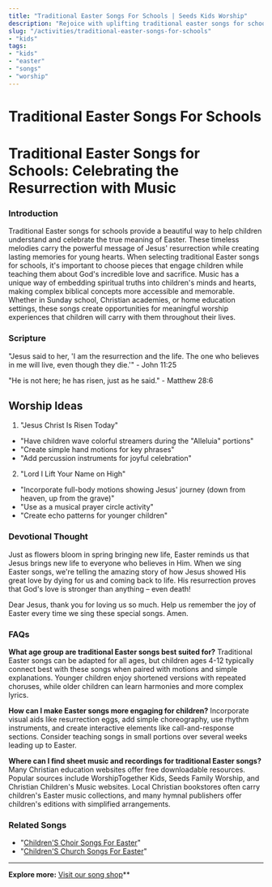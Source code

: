 ```yaml
---
title: "Traditional Easter Songs For Schools | Seeds Kids Worship"
description: "Rejoice with uplifting traditional easter songs for schools celebrating Jesus' resurrection. Easter worship resources for kids and Sunday school."
slug: "/activities/traditional-easter-songs-for-schools"
- "kids"
tags:
- "kids"
- "easter"
- "songs"
- "worship"
---
```


# Traditional Easter Songs For Schools

# Traditional Easter Songs for Schools: Celebrating the Resurrection with Music

### Introduction
Traditional Easter songs for schools provide a beautiful way to help children understand and celebrate the true meaning of Easter. These timeless melodies carry the powerful message of Jesus' resurrection while creating lasting memories for young hearts. When selecting traditional Easter songs for schools, it's important to choose pieces that engage children while teaching them about God's incredible love and sacrifice. Music has a unique way of embedding spiritual truths into children's minds and hearts, making complex biblical concepts more accessible and memorable. Whether in Sunday school, Christian academies, or home education settings, these songs create opportunities for meaningful worship experiences that children will carry with them throughout their lives.

### Scripture
"Jesus said to her, 'I am the resurrection and the life. The one who believes in me will live, even though they die.'" - John 11:25

"He is not here; he has risen, just as he said." - Matthew 28:6

## Worship Ideas
1. "Jesus Christ Is Risen Today"
- "Have children wave colorful streamers during the "Alleluia" portions"
- "Create simple hand motions for key phrases"
- "Add percussion instruments for joyful celebration"

2. "Lord I Lift Your Name on High"
- "Incorporate full-body motions showing Jesus' journey (down from heaven, up from the grave)"
- "Use as a musical prayer circle activity"
- "Create echo patterns for younger children"

### Devotional Thought
Just as flowers bloom in spring bringing new life, Easter reminds us that Jesus brings new life to everyone who believes in Him. When we sing Easter songs, we're telling the amazing story of how Jesus showed His great love by dying for us and coming back to life. His resurrection proves that God's love is stronger than anything – even death!

Dear Jesus, thank you for loving us so much. Help us remember the joy of Easter every time we sing these special songs. Amen.

### FAQs
**What age group are traditional Easter songs best suited for?**
Traditional Easter songs can be adapted for all ages, but children ages 4-12 typically connect best with these songs when paired with motions and simple explanations. Younger children enjoy shortened versions with repeated choruses, while older children can learn harmonies and more complex lyrics.

**How can I make Easter songs more engaging for children?**
Incorporate visual aids like resurrection eggs, add simple choreography, use rhythm instruments, and create interactive elements like call-and-response sections. Consider teaching songs in small portions over several weeks leading up to Easter.

**Where can I find sheet music and recordings for traditional Easter songs?**
Many Christian education websites offer free downloadable resources. Popular sources include WorshipTogether Kids, Seeds Family Worship, and Christian Children's Music websites. Local Christian bookstores often carry children's Easter music collections, and many hymnal publishers offer children's editions with simplified arrangements.

### Related Songs

- "[Children'S Choir Songs For Easter](/activities/children-s-choir-songs-for-easter/)"
- "[Children'S Church Songs For Easter](/activities/children-s-church-songs-for-easter/)"

---

**Explore more:** [Visit our song shop](https://seedskidsworship.com/shop)**

<!-- Schema Markup -->
<script type="application/ld+json">
{
  "@context": "https://schema.org",
  "@type": "MusicRecording",
  "name": "Traditional Easter Songs For Schools",
  "byArtist": {
    "@type": "MusicGroup",
    "name": "Seeds Kids Worship"
  },
  "isFamilyFriendly": true,
  "url": "https://seedskidsworship.com/activities/traditional-easter-songs-for-schools/"
}
</script>